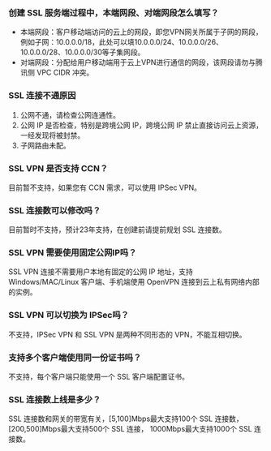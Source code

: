 ### 创建 SSL 服务端过程中，本端网段、对端网段怎么填写？
- 本端网段：客户移动端访问的云上的网段，即您VPN网关所属于子网的网段，例如子网：10.0.0.0/18，此处可以填10.0.0.0/24、10.0.0.0/26、10.0.0.0/28、10.0.0.0/30等子集网段。
- 对端网段：分配给用户移动端用于云上VPN进行通信的网段，该网段请勿与腾讯侧 VPC CIDR 冲突。

### SSL 连接不通原因
1. 公网不通，请检查公网连通性。
2. 公网 IP 是否检查，特别是跨境公网 IP，跨境公网 IP 禁止直接访问云上资源，一经发现将被封禁。
3. 子网路由未配。

### SSL VPN 是否支持 CCN？
目前暂不支持，如果您有 CCN 需求，可以使用 IPSec VPN。

### SSL 连接数可以修改吗？
目前暂时不支持，预计23年支持，在创建前请提前规划 SSL 连接数。

### SSL VPN 需要使用固定公网IP吗？
SSL VPN 连接不需要用户本地有固定的公网 IP 地址，支持 Windows/MAC/Linux 客户端、手机端使用 OpenVPN 连接到云上私有网络内部的实例。

### SSL VPN 可以切换为 IPSec吗？
不支持，IPSec VPN 和 SSL VPN 是两种不同形态的 VPN，不能互相切换。

### 支持多个客户端使用同一份证书吗？
不支持，每个客户端只能使用一个 SSL 客户端配置证书。

### SSL 连接数上线是多少？
SSL 连接数和网关的带宽有关，[5,100]Mbps最大支持100个 SSL 连接数，[200,500]Mbps最大支持500个 SSL 连接， 1000Mbps最大支持1000个 SSL 连接数。
